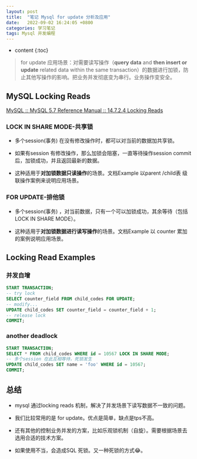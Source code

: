 ```yaml
---
layout: post
title:  "笔记 Mysql for update 分析及应用"
date:   2022-09-02 16:24:05 +0800
categories: 学习笔记
tags: Mysql 并发编程
---
```

* content
{:toc}

> for update 应用场景：对需要读写操作（**query data** and **then insert or update** related data within the same transaction）的数据进行加锁，防止其他写操作的影响。把业务并发彻底变为串行。业务操作变安全。

## MySQL Locking Reads

[MySQL :: MySQL 5.7 Reference Manual :: 14.7.2.4 Locking Reads](https://dev.mysql.com/doc/refman/5.7/en/innodb-locking-reads.html)

### LOCK IN SHARE MODE-共享锁

- 多个session(事务) 在没有修改操作时，都可以对当前的数据加共享锁。

- 如果有session 有修改操作，那么加锁会阻塞，一直等待操作session commit后，加锁成功，并且返回最新的数据。

- 这种适用于**对加锁数据只读操作**的场景。文档Example 以parent /child表 级联操作案例来说明应用场景。

### FOR UPDATE-排他锁

- 多个session(事务) ，对当前数据，只有一个可以加锁成功，其余等待（包括LOCK IN SHARE MODE）。

- 这种适用于**对加锁数据进行读写操作**的场景。文档Example 以 counter 累加的案例说明应用场景。

## Locking Read Examples

### 并发自增

```sql
START TRANSACTION;
-- try lock
SELECT counter_field FROM child_codes FOR UPDATE;
-- modify...
UPDATE child_codes SET counter_field = counter_field + 1;
-- release lock
COMMIT;
```

### another deadlock

```sql
START TRANSACTION;
SELECT * FROM child_codes WHERE id = 10567 LOCK IN SHARE MODE;
-- 多个session 在此互相等待，死锁发生
UPDATE child_codes SET name = 'foo' WHERE id = 10567; 
COMMIT;
```

## 总结

- mysql 通过locking reads 机制，解决了并发场景下读写数据不一致的问题。

- 我们比较常用的是 for update。优点是简单，缺点是tps不高。

- 还有其他的控制业务并发的方案，比如乐观锁机制（自旋）。需要根据场景去选用合适的技术方案。

- 如果使用不当，会造成SQL 死锁。又一种死锁的方式😂。
